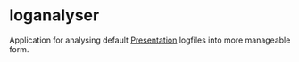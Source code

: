 # loganalyser

Application for analysing default [Presentation](www.neurobs.com) logfiles into more manageable form.
